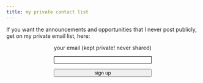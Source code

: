 ```yaml
---
title: my private contact list
---
```


If you want the announcements and opportunities that I never post publicly, get on my private email list, here: 

<form style="border:0px solid #ccc;padding:0px;text-align:center;" action="https://tinyletter.com/ghuntley" method="post" target="popupwindow" onsubmit="window.open('https://tinyletter.com/ghuntley', 'popupwindow', 'scrollbars=yes,width=800,height=600');return true"><p><label for="tlemail">your email (kept private! never shared)</label></p><p><input type="text" style="border:1px solid black;width:256px" name="email" id="tlemail" /></p><input type="hidden" value="1" name="embed"/><input type="submit" style="width:256px" value="sign up" /></form>
